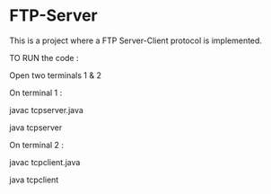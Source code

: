 FTP-Server
============
This is a project where a FTP Server-Client protocol is implemented.

TO RUN the code :

Open two terminals 1 & 2

On terminal 1 :

javac tcpserver.java

java tcpserver

On terminal 2 :

javac tcpclient.java

java tcpclient
